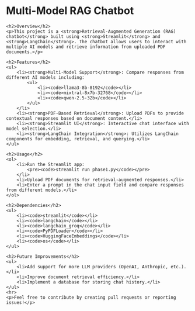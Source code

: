 <!DOCTYPE html>
<html lang="en">
<head>
    <meta charset="UTF-8">
    <meta name="viewport" content="width=device-width, initial-scale=1.0">
</head>
<body>
    <h1>Multi-Model RAG Chatbot</h1>
    
    <h2>Overview</h2>
    <p>This project is a <strong>Retrieval-Augmented Generation (RAG) chatbot</strong> built using <strong>Streamlit</strong> and <strong>LangChain</strong>. The chatbot allows users to interact with multiple AI models and retrieve information from uploaded PDF documents.</p>
    
    <h2>Features</h2>
    <ul>
        <li><strong>Multi-Model Support</strong>: Compare responses from different AI models including:
            <ul>
                <li><code>llama3-8b-8192</code></li>
                <li><code>mixtral-8x7b-32768</code></li>
                <li><code>qwen-2.5-32b</code></li>
            </ul>
        </li>
        <li><strong>PDF-Based Retrieval</strong>: Upload PDFs to provide contextual responses based on document content.</li>
        <li><strong>Streamlit UI</strong>: Interactive chat interface with model selection.</li>
        <li><strong>LangChain Integration</strong>: Utilizes LangChain components for embedding, retrieval, and querying.</li>
    </ul>
    
    <h2>Usage</h2>
    <ol>
        <li>Run the Streamlit app:
            <pre><code>streamlit run phase1.py</code></pre>
        </li>
        <li>Upload PDF documents for retrieval-augmented responses.</li>
        <li>Enter a prompt in the chat input field and compare responses from different models.</li>
    </ol>
    
    <h2>Dependencies</h2>
    <ul>
        <li><code>streamlit</code></li>
        <li><code>langchain</code></li>
        <li><code>langchain_groq</code></li>
        <li><code>PyPDFLoader</code></li>
        <li><code>HuggingFaceEmbeddings</code></li>
        <li><code>os</code></li>
    </ul>
    
    <h2>Future Improvements</h2>
    <ul>
        <li>Add support for more LLM providers (OpenAI, Anthropic, etc.).</li>
        <li>Improve document retrieval efficiency.</li>
        <li>Implement a database for storing chat history.</li>
    </ul>
    <hr>
    <p>Feel free to contribute by creating pull requests or reporting issues!</p>
</body>
</html>

